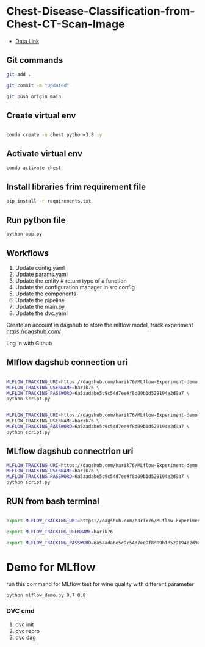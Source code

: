 # Chest-Disease-Classification-from-Chest-CT-Scan-Image

- [Data Link](https://drive.google.com/file/d/1z0mreUtRmR-P-magILsDR3T7M6IkGXtY/view?usp=drive_link)
## Git commands

```bash
git add .

git commit -m "Updated"

git push origin main
```

## Create  virtual env
```bash

conda create -n chest python=3.8 -y
```
## Activate virtual env
```bash
conda activate chest
```
##  Install libraries frim requirement file
```bash
pip install -r requirements.txt
```
##  Run python file
```bash
python app.py
```


## Workflows

1. Update config.yaml 
2. Update params.yaml
3. Update the entity           # return type of a function
4. Update the configuration manager in src config
5. Update the components
6. Update the pipeline 
7. Update the main.py
8. Update the dvc.yaml

Create an account in dagshub to store the mlflow model, track experiment
https://dagshub.com/ 

Log in with Github


## Mlflow dagshub connection uri

```bash

MLFLOW_TRACKING_URI=https://dagshub.com/harik76/MLflow-Experiment-demo.mlflow \
MLFLOW_TRACKING_USERNAME=harik76 \
MLFLOW_TRACKING_PASSWORD=6a5aadabe5c9c54d7ee9f8d09b1d529194e2d9a7 \
python script.py


MLFLOW_TRACKING_URI=https://dagshub.com/harik76/MLflow-Experiment-demo.mlflow\
MLFLOW_TRACKING_USERNAME=harik76 \
MLFLOW_TRACKING_PASSWORD=6a5aadabe5c9c54d7ee9f8d09b1d529194e2d9a7 \
python script.py

```





## MLflow dagshub connectrion uri
```bash
MLFLOW_TRACKING_URI=https://dagshub.com/harik76/MLflow-Experiment-demo.mlflow \
MLFLOW_TRACKING_USERNAME=harik76 \
MLFLOW_TRACKING_PASSWORD=6a5aadabe5c9c54d7ee9f8d09b1d529194e2d9a7 \
python script.py

```

## RUN from bash terminal
```bash

export MLFLOW_TRACKING_URI=https://dagshub.com/harik76/MLflow-Experiment-demo.mlflow

export MLFLOW_TRACKING_USERNAME=harik76 

export MLFLOW_TRACKING_PASSWORD=6a5aadabe5c9c54d7ee9f8d09b1d529194e2d9a7

```

# Demo for MLflow
run this command for MLflow test for wine quality  with different parameter
```bash
python mlflow_demo.py 0.7 0.8
```
### DVC cmd

1. dvc init
2. dvc repro
3. dvc dag
